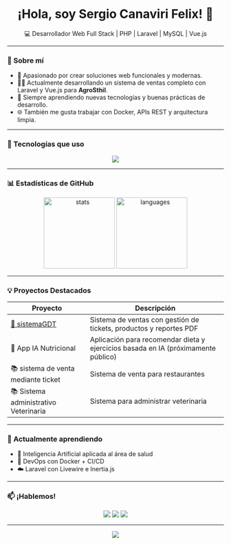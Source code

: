 <h1 align="center">¡Hola, soy Sergio Canaviri Felix! 👋</h1>

<p align="center">
  💻 Desarrollador Web Full Stack | PHP | Laravel | MySQL | Vue.js  
</p>



---

### 🚀 Sobre mí

- 🔧 Apasionado por crear soluciones web funcionales y modernas.
- 👨‍💻 Actualmente desarrollando un sistema de ventas completo con Laravel y Vue.js para **AgroSthil**.
- 🧠 Siempre aprendiendo nuevas tecnologías y buenas prácticas de desarrollo.
- 🌐 También me gusta trabajar con Docker, APIs REST y arquitectura limpia.

---

### 🧰 Tecnologías que uso

<p align="center">
  <img src="https://skillicons.dev/icons?i=laravel,php,mysql,vue,docker,git,html,css,js,vscode" />
</p>

---

### 📊 Estadísticas de GitHub

<p align="center">
  <img src="https://github-readme-stats.vercel.app/api?username=SergioCF13&show_icons=true&theme=tokyonight" alt="stats" height="165">
  <img src="https://github-readme-stats.vercel.app/api/top-langs/?username=SergioCF13&layout=compact&theme=tokyonight" alt="languages" height="165">
</p>

---

### 💡 Proyectos Destacados

| Proyecto | Descripción |
|---------|-------------|
| [🛒 sistemaGDT](https://github.com/SergioCF13/sistemaGDT) | Sistema de ventas con gestión de tickets, productos y reportes PDF |
| 🧠 App IA Nutricional | Aplicación para recomendar dieta y ejercicios basada en IA (próximamente público) |
| 📚 sistema de venta mediante ticket | Sistema de venta para restaurantes |
| 📚 Sistema administrativo Veterinaria | Sistema para administrar veterinaria |



---

### 🌱 Actualmente aprendiendo

- 🔬 Inteligencia Artificial aplicada al área de salud
- 🐳 DevOps con Docker + CI/CD
- ☁️ Laravel con Livewire e Inertia.js

---

### 📫 ¡Hablemos!

<p align="center">
  <a href="mailto:tuemail@gmail.com"><img src="https://img.shields.io/badge/Gmail-D14836?style=for-the-badge&logo=gmail&logoColor=white"/></a>
  <a href="https://linkedin.com/in/tuusuario"><img src="https://img.shields.io/badge/LinkedIn-0077B5?style=for-the-badge&logo=linkedin&logoColor=white"/></a>
  <a href="https://github.com/SergioCF13"><img src="https://img.shields.io/badge/GitHub-181717?style=for-the-badge&logo=github&logoColor=white"/></a>
</p>

---

<p align="center">
  <img src="https://readme-typing-svg.herokuapp.com/?lines=¡Gracias+por+visitar+mi+perfil!;Laravel+es+mi+zona+de+confort+💖;Desarrollando+con+pasión&center=true&width=500&color=F55247&size=20">
</p>
